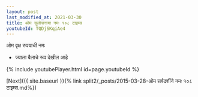 ```yaml
---
layout: post
last_modified_at: 2021-03-30
title: ओम सुलोचनाया नमः १०८ टाइम्स
youtubeId: TQDjSKqiAe4
---
```

 
 
 ओम वृक्ष रुपयाची नमः  
 
 -  ज्याला बैलाचे रूप देखील आहे 
 
  
 
  
 
 
 
 
 
 


{% include youtubePlayer.html id=page.youtubeId %}
 
[Next]({{ site.baseurl }}{% link  split2/_posts/2015-03-28-ओम सर्वदर्शीने नमः १०८ टाइम्स.md%})
 
